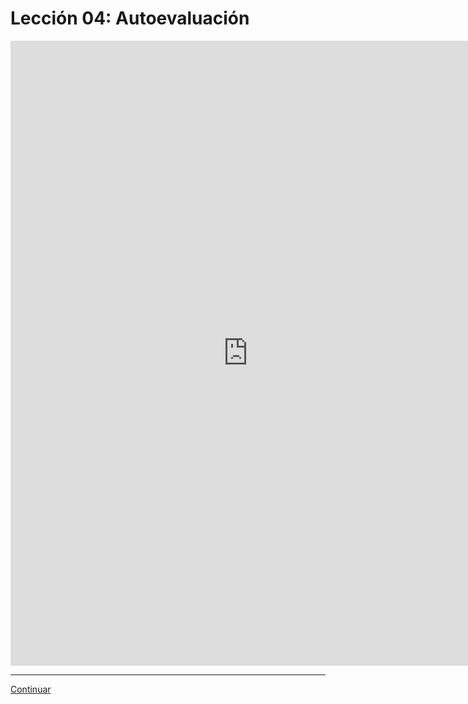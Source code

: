 # Lección 04: Autoevaluación

<div class="iframeFormWrapper">
	<iframe src="https://docs.google.com/forms/d/e/1FAIpQLSd0YgXnSxMCYenq--9QNEVg2qJ14yqIYSgZa2-gh6aOU-1vTw/viewform?embedded=true" width="760" height="1000" frameborder="0" marginheight="0" marginwidth="0">Cargando...</iframe>
</div>

***

[Continuar](/02-educacion-continua/01-intro-uxd-1/Unidad-2/05-introduccion-user-reseach.md)